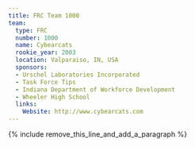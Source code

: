 ```yaml
---
title: FRC Team 1000
team:
  type: FRC
  number: 1000
  name: Cybearcats
  rookie_year: 2003
  location: Valparaiso, IN, USA
  sponsors:
  - Urschel Laboratories Incorporated
  - Task Force Tips
  - Indiana Department of Workforce Development
  - Wheeler High School
  links:
    Website: http://www.cybearcats.com
---
```


{% include remove_this_line_and_add_a_paragraph %}